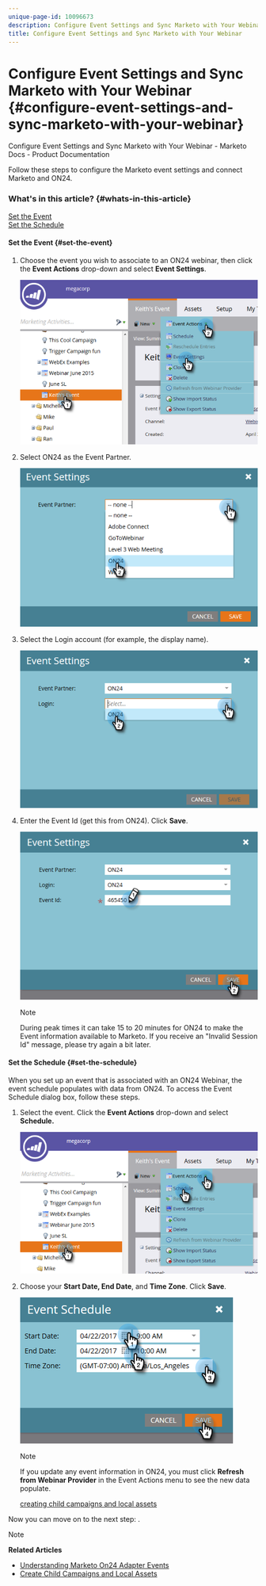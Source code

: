 ```yaml
---
unique-page-id: 10096673
description: Configure Event Settings and Sync Marketo with Your Webinar - Marketo Docs - Product Documentation
title: Configure Event Settings and Sync Marketo with Your Webinar
---
```


# Configure Event Settings and Sync Marketo with Your Webinar {#configure-event-settings-and-sync-marketo-with-your-webinar}

Configure Event Settings and Sync Marketo with Your Webinar - Marketo Docs - Product Documentation

Follow these steps to configure the Marketo event settings and connect Marketo and ON24.

### What's in this article? {#whats-in-this-article}

[Set the Event](#set-the-event)  
[Set the Schedule](#set-the-schedule)

#### Set the Event {#set-the-event}

1. Choose the event you wish to associate to an ON24 webinar, then click the **Event Actions** drop-down and select **Event Settings**.

   ![](assets/one.png)

1. Select ON24 as the Event Partner.

   ![](assets/two.png)

1. Select the Login account (for example, the display name).

   ![](assets/three.png)

1. Enter the Event Id (get this from ON24). Click **Save**.

   ![](assets/four.png)

   >[!NOTE]
   >
   >During peak times it can take 15 to 20 minutes for ON24 to make the Event information available to Marketo. If you receive an "Invalid Session Id" message, please try again a bit later.

#### Set the Schedule {#set-the-schedule}

When you set up an event that is associated with an ON24 Webinar, the event schedule populates with data from ON24. To access the Event Schedule dialog box, follow these steps.

1. Select the event. Click the **Event Actions** drop-down and select **Schedule.**

   ![](assets/five.png)

1. Choose your **Start Date, End Date**, and **Time Zone**. Click **Save**.

   ![](assets/six-1.png)

   >[!NOTE]
   >
   >If you update any event information in ON24, you must click **Refresh from Webinar Provider** in the Event Actions menu to see the new data populate.

   [creating child campaigns and local assets](create-child-campaigns-and-local-assets.md)

Now you can move on to the next step: . 

>[!NOTE]
>
>**Related Articles**
>
>* [Understanding Marketo On24 Adapter Events](understanding-marketo-on24-adapter-events.md)
>* [Create Child Campaigns and Local Assets](create-child-campaigns-and-local-assets.md)
>

